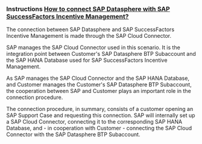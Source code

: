 
### Instructions [How to connect SAP Datasphere with SAP SuccessFactors Incentive Management?](https://me.sap.com/notes/0003411598)


The connection between SAP Datasphere and SAP SuccessFactors Incentive Management is made through the SAP Cloud Connector.

SAP manages the SAP Cloud Connector used in this scenario. It is the integration point between Customer's SAP Datasphere BTP Subaccount and the SAP HANA Database used for SAP SuccessFactors Incentive Management.

As SAP manages the SAP Cloud Connector and the SAP HANA Database, and Customer manages the Customer's SAP Datasphere BTP Subaccount, the cooperation between SAP and Customer plays an important role in the connection procedure.

The connection procedure, in summary, consists of a customer opening an SAP Support Case and requesting this connection. SAP will internally set up a SAP Cloud Connector, connecting it to the corresponding SAP HANA Database, and - in cooperation with Customer - connecting the SAP Cloud Connector with the SAP Datasphere BTP Subaccount.
